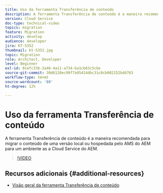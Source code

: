 ```yaml
---
title: Uso da ferramenta Transferência de conteúdo
description: A ferramenta Transferência de conteúdo é a maneira recomendada para migrar o conteúdo de uma versão local ou hospedada pelo AMS do AEM para um ambiente as a Cloud Service do AEM.
version: Cloud Service
doc-type: technical-video
topics: migration
feature: Migration
activity: develop
audience: developer
jira: KT-5352
thumbnail: kt-5352.jpg
topic: Migration
role: Architect, Developer
level: Beginner
exl-id: 0cefc336-2a46-4a11-a734-ba1cb63c5cbe
source-git-commit: 30d6120ec99f7a95414dbc31c0cb002152bd6763
workflow-type: tm+mt
source-wordcount: '80'
ht-degree: 12%

---
```


# Uso da ferramenta Transferência de conteúdo

A ferramenta Transferência de conteúdo é a maneira recomendada para migrar o conteúdo de uma versão local ou hospedada pelo AMS do AEM para um ambiente as a Cloud Service do AEM.

>[!VIDEO](https://video.tv.adobe.com/v/35460?quality=12&learn=on)

## Recursos adicionais {#additional-resources}

* [Visão geral da ferramenta Transferência de conteúdo](https://experienceleague.adobe.com/docs/experience-manager-cloud-service/moving/cloud-migration/content-transfer-tool/overview-content-transfer-tool.html)
